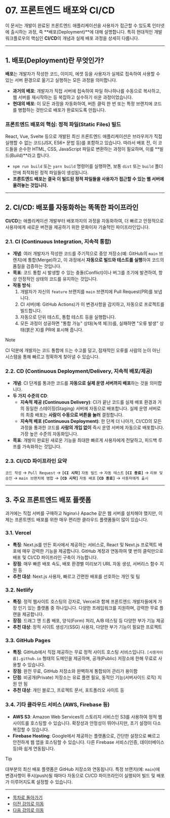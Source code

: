 # 07. 프론트엔드 배포와 CI/CD

이 문서는 개발이 완료된 프론트엔드 애플리케이션을 사용자가 접근할 수 있도록 인터넷에 출시하는 과정, 즉 **배포(Deployment)**에 대해 설명합니다. 특히 현대적인 개발 워크플로우의 핵심인 **CI/CD**의 개념과 실제 배포 과정을 상세히 다룹니다.

---

## 1. 배포(Deployment)란 무엇인가?

**배포**는 개발자가 작성한 코드, 이미지, 에셋 등을 사용자가 실제로 접속하여 사용할 수 있는 서버 환경으로 옮기고 실행하는 모든 과정을 의미합니다.

-   **과거의 배포**: 개발자가 직접 서버에 접속하여 파일 하나하나를 수동으로 복사하고, 웹 서버를 재시작하는 등 복잡하고 실수하기 쉬운 과정이었습니다.
-   **현대의 배포**: 이 모든 과정을 자동화하여, 버튼 클릭 한 번 또는 특정 브랜치에 코드를 병합하는 것만으로 배포가 완료되도록 만듭니다.

### 프론트엔드 배포의 핵심: 정적 파일(Static Files) 빌드

React, Vue, Svelte 등으로 개발된 최신 프론트엔드 애플리케이션은 브라우저가 직접 실행할 수 없는 코드(JSX, ES6+ 문법 등)를 포함하고 있습니다. 따라서 배포 전, 이 코드들을 순수한 HTML, CSS, JavaScript 파일로 변환하는 과정이 필요하며, 이를 **빌드(Build)**라고 합니다.

-   `npm run build` 또는 `yarn build` 명령어를 실행하면, 보통 `dist` 또는 `build` 폴더 안에 최적화된 정적 파일들이 생성됩니다.
-   **프론트엔드 배포는 결국 이 빌드된 정적 파일들을 사용자가 접근할 수 있는 웹 서버에 올려놓는 것입니다.**

---

## 2. CI/CD: 배포를 자동화하는 똑똑한 파이프라인

**CI/CD**는 애플리케이션 개발부터 배포까지의 과정을 자동화하여, 더 빠르고 안정적으로 사용자에게 새로운 버전을 제공하기 위한 문화이자 기술적인 파이프라인입니다.

### 2.1. CI (Continuous Integration, 지속적 통합)

-   **개념**: 여러 개발자가 작성한 코드를 주기적으로 중앙 저장소(예: GitHub의 `main` 브랜치)에 통합(Merge)하고, 이 과정에서 **자동으로 빌드와 테스트를 실행**하여 코드의 품질을 검증하는 것입니다.
-   **목표**: 코드 통합 시 발생할 수 있는 충돌(Conflict)이나 버그를 조기에 발견하여, 항상 안정적인 상태의 코드를 유지하는 것입니다.
-   **작동 방식**:
    1.  개발자가 자신의 `feature` 브랜치를 `main` 브랜치에 Pull Request(PR)를 보냅니다.
    2.  CI 서버(예: GitHub Actions)가 이 변경사항을 감지하고, 자동으로 프로젝트를 빌드합니다.
    3.  자동으로 단위 테스트, 통합 테스트 등을 실행합니다.
    4.  모든 과정이 성공하면 "통합 가능" 상태(녹색 체크)를, 실패하면 "오류 발생" 상태(붉은 X)를 PR에 표시해 줍니다.

> [!NOTE]
> CI 덕분에 개발자는 코드 통합에 드는 수고를 덜고, 잠재적인 오류를 사람의 눈이 아닌 시스템을 통해 빠르고 정확하게 찾아낼 수 있습니다.

### 2.2. CD (Continuous Deployment/Delivery, 지속적 배포/제공)

-   **개념**: CI 단계를 통과한 코드를 **자동으로 실제 운영 서버까지 배포**하는 것을 의미합니다.
-   **두 가지 수준의 CD**:
    -   **지속적 제공 (Continuous Delivery)**: CI가 끝난 코드를 실제 배포 환경과 거의 동일한 스테이징(Staging) 서버에 자동으로 배포합니다. 실제 운영 서버로의 최종 배포는 **사람이 수동으로 버튼을 눌러** 결정합니다.
    -   **지속적 배포 (Continuous Deployment)**: 한 단계 더 나아가, CI/CD의 모든 과정을 통과한 코드를 **사람의 개입 없이** 즉시 운영 서버에 자동으로 배포합니다. 가장 높은 수준의 자동화입니다.
-   **목표**: 개발이 완료된 새로운 기능을 최대한 빠르게 사용자에게 전달하고, 피드백 루프를 가속화하는 것입니다.

### 2.3. CI/CD 파이프라인 요약

`코드 작성` → `Pull Request` → **`[CI 시작]`** `자동 빌드` → `자동 테스트` **`[CI 종료]`** → `리뷰 및 승인` → `main 브랜치에 병합` → **`[CD 시작]`** `자동 배포` **`[CD 종료]`** → `사용자에게 출시`

---

## 3. 주요 프론트엔드 배포 플랫폼

과거에는 직접 서버를 구매하고 Nginx나 Apache 같은 웹 서버를 설치해야 했지만, 이제는 프론트엔드 배포를 위한 매우 편리한 클라우드 플랫폼들이 많이 있습니다.

### 3.1. Vercel

-   **특징**: Next.js를 만든 회사에서 제공하는 서비스로, React 및 Next.js 프로젝트 배포에 매우 강력한 기능을 제공합니다. GitHub 계정과 연동하여 몇 번의 클릭만으로 배포 및 CI/CD 파이프라인 구축이 가능합니다.
-   **장점**: 매우 빠른 배포 속도, 배포 환경별 미리보기 URL 자동 생성, 서버리스 함수 지원 등
-   **추천 대상**: Next.js 사용자, 빠르고 간편한 배포를 선호하는 개인 및 팀

### 3.2. Netlify

-   **특징**: 정적 웹사이트 호스팅의 강자로, Vercel과 함께 프론트엔드 개발자들에게 가장 인기 있는 플랫폼 중 하나입니다. 다양한 프레임워크를 지원하며, 강력한 무료 플랜을 제공합니다.
-   **장점**: 드래그 앤 드롭 배포, 양식(Form) 처리, A/B 테스팅 등 다양한 부가 기능 제공
-   **추천 대상**: 정적 사이트 생성기(SSG) 사용자, 다양한 부가 기능이 필요한 프로젝트

### 3.3. GitHub Pages

-   **특징**: GitHub에서 직접 제공하는 무료 정적 사이트 호스팅 서비스입니다. `[사용자이름].github.io` 형태의 도메인을 제공하며, 공개(Public) 저장소에 한해 무료로 사용할 수 있습니다.
-   **장점**: 완전 무료, GitHub 저장소와 완벽하게 통합되어 관리가 용이함
-   **단점**: 비공개(Private) 저장소는 유료 플랜 필요, 동적인 기능(서버사이드 로직) 지원 안 됨
-   **추천 대상**: 개인 블로그, 프로젝트 문서, 포트폴리오 사이트 등

### 3.4. 기타 클라우드 서비스 (AWS, Firebase 등)

-   **AWS S3**: Amazon Web Services의 스토리지 서비스인 S3를 사용하여 정적 웹사이트를 호스팅할 수 있습니다. 확장성과 안정성이 뛰어나지만, 초기 설정이 다소 복잡할 수 있습니다.
-   **Firebase Hosting**: Google에서 제공하는 플랫폼으로, 간단한 설정으로 빠르고 안전하게 웹 앱을 호스팅할 수 있습니다. 다른 Firebase 서비스(인증, 데이터베이스 등)와 쉽게 연동됩니다.

> [!TIP]
> 대부분의 최신 배포 플랫폼은 GitHub 저장소와 연동됩니다. 특정 브랜치(예: `main`)에 변경사항이 푸시(push)될 때마다 자동으로 CI/CD 파이프라인이 실행되어 빌드 및 배포가 이루어지도록 설정할 수 있습니다.

---

- [목차로 돌아가기](../README.md)
- [이전 강의로 이동](06-Development-Workflow.md)
- [다음 강의로 이동](08-Introducing-Frontend.md)
